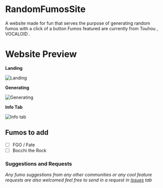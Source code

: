 # RandomFumosSite
A website made for fun that serves the purpose of generating random fumos with a click of a button
Fumos featured are currently from Touhou , VOCALOID .

# Website Preview

**Landing**
[^1]:
![Landing](https://cdn.discordapp.com/attachments/518291109600821255/1113840539926790284/image.png)
[^2]:

**Generating**
[^1]:
![Generating](https://cdn.discordapp.com/attachments/518291109600821255/1113840725965160528/image.png)
[^2]:

**Info Tab**
[^1]:
![Info tab](https://cdn.discordapp.com/attachments/518291109600821255/1113840865929076857/image.png)

## Fumos to add
- [ ] FGO / Fate
- [ ] Bocchi the Rock

### Suggestions and Requests
*Any fumo suggestions from any other communities or any cool feature requests are also welcomed feel free to send in a request in [Issues](https://github.com/ZacharinHenri/Mouse-Pad-Preview/issues) tab*
